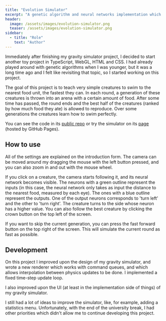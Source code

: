 ```yaml
---
title: "Evolution Simulator"
excerpt: "A genetic algorithm and neural networks implementation which runs on the browser."
header:
  image: /assets/images/evolution-simulator.png
  teaser: /assets/images/evolution-simulator.png
sidebar:
  - title: "Role"
    text: "Author"
---
```


Immediately after finishing my gravity simulator project, I decided to start
another toy project in TypeScript, WebGL, HTML and CSS. I had already played
around with genetic algorithms when I was younger, but it was a long time ago
and I felt like revisiting that topic, so I started working on this project.

The goal of this project is to teach very simple creatures to swim to the
nearest food unit, the fastest they can. In each round, a generation of these
creatures is thrown into an arena with a certain amount of food. After some time
has passed, the round ends and the best half of the creatures (ranked by how
much food they ate) is allowed to reproduce. Over some generations the creatures
learn how to swim perfectly.

You can see the code in its
[public repo](https://github.com/RiscadoA/evolution-simulator) or try the
simulator on its [page](https://riscadoa.github.io/evolution-simulator/)
(hosted by GitHub Pages).

## How to use

All of the settings are explained on the introduction form. The camera can be
moved around my dragging the mouse with the left button pressed, and you can
also zoom in and out with the mouse wheel.

If you click on a creature, the camera starts following it, and its neural
network becomes visible. The neurons with a green outline represent the inputs
(in this case, the neural network only takes as input the distance to the
nearest food, measured by each eye). The ones with a blue outline represent the
outputs. One of the output neurons corresponds to 'turn left' and the other to
'turn right'. The creature turns to the side whose neuron has a higher value.
You can also follow the best creature by clicking the crown button on the top
left of the screen.

If you want to skip the current generation, you can press the fast forward
button on the top right of the screen. This will simulate the current round as
fast as possible.

## Development

On this project I improved upon the design of my gravity simulator, and wrote a
new renderer which works with command queues, and which allows interpolation
between physics updates to be done. I implemented a fixed time-step update loop.

I also improved upon the UI (at least in the implementation side of things) of
my gravity simulator.

I still had a lot of ideas to improve the simulator, like, for example, adding
a statistics menu. Unfortunately, with the end of the university break, I had
other priorities which didn't allow me to continue developing this project.
